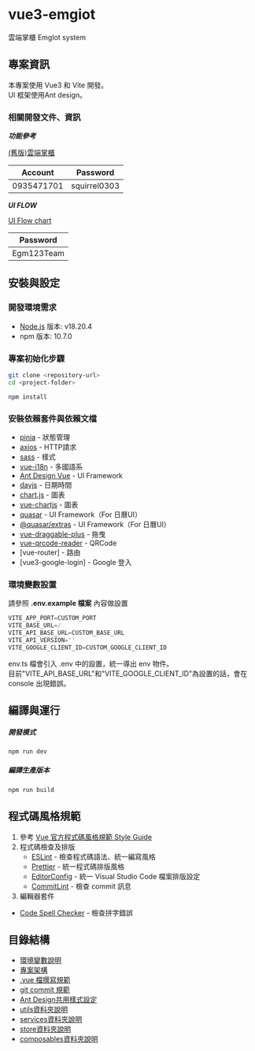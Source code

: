 # vue3-emgiot
雲端掌櫃 EmgIot system


## 專案資訊
本專案使用 Vue3 和 Vite 開發。  
UI 框架使用Ant design。


### 相關開發文件、資訊

***功能參考*** 

[(舊版)雲端掌櫃](https://cm.alfaloop.com/Dashboard)

| Account     | Password     |
|-------------|--------------|
| 0935471701  | squirrel0303 |

***UI FLOW***

[UI Flow chart](https://overflow.io/s/KH44MLMA/?node=e76d6eb6)

| Password    |
|-------------|
| Egm123Team  |


## 安裝與設定

### 開發環境需求
- [Node.js](https://nodejs.org) 版本: v18.20.4  
- npm 版本: 10.7.0


### 專案初始化步驟

```bash
git clone <repository-url>
cd <project-folder>
```

```bash
npm install
```


### 安裝依賴套件與依賴文檔

- [pinia](https://pinia.vuejs.org/) - 狀態管理
- [axios](https://axios-http.com/docs/intro) - HTTP請求
- [sass](https://sass-lang.com/) - 樣式
- [vue-i18n](https://vue-i18n.intlify.dev/guide/installation.html) - 多國語系
- [Ant Design Vue](https://antdv.com/) - UI Framework
- [dayjs](https://day.js.org/docs/en/installation/installation) - 日期時間
- [chart.js](https://www.chartjs.org/) - 圖表
- [vue-chartjs](https://vue-chartjs.org/) - 圖表
- [quasar](https://quasar.dev/) - UI Framework（For 日曆UI）
- [@quasar/extras](https://www.npmjs.com/package/@quasar/extras) - UI Framework（For 日曆UI）
- [vue-draggable-plus](https://vue-draggable-plus.pages.dev/) - 拖曳
- [vue-qrcode-reader](https://gruhn.github.io/vue-qrcode-reader/) - QRCode
- [vue-router] - 路由
- [vue3-google-login] - Google 登入


### 環境變數設置

請參照 **.env.example 檔案**  內容做設置

```ts
VITE_APP_PORT=CUSTOM_PORT
VITE_BASE_URL=/
VITE_API_BASE_URL=CUSTOM_BASE_URL
VITE_API_VERSION=''
VITE_GOOGLE_CLIENT_ID=CUSTOM_GOOGLE_CLIENT_ID
```

env.ts 檔會引入 .env 中的設置，統一導出 env 物件。  
目前"VITE_API_BASE_URL"和"VITE_GOOGLE_CLIENT_ID"為設置的話，會在 console 出現錯誤。


## 編譯與運行

##### 開發模式
```ts
npm run dev
```

##### 編譯生產版本
```ts
npm run build
```


## 程式碼風格規範

1. 參考 [Vue 官方程式碼風格規範 Style Guide](https://vuejs.org/style-guide)
2. 程式碼檢查及排版
   - [ESLint](https://eslint.org) - 檢查程式碼語法、統一編寫風格
   - [Prettier](https://prettier.io) - 統一程式碼排版風格
   - [EditorConfig](https://editorconfig.org) - 統一 Visual Studio Code 檔案排版設定
   - [CommitLint](https://commitlint.js.org) - 檢查 commit 訊息
3. 編輯器套件
  - [Code Spell Checker](https://marketplace.visualstudio.com/items?itemName=streetsidesoftware.code-spell-checker) - 檢查拼字錯誤


## 目錄結構

- [環境變數說明](./readme/ENVIRONMENT.md)
- [專案架構](./readme/ARCHITECTURE.md)
- [.vue 檔撰寫規範](./readme/BASE-VUE.md)
- [git commit 規範](./readme/GIT-COMMIT.md)
- [Ant Design共用樣式設定](./readme/ANT-DESIGN.md)
- [utils資料夾說明](./readme/UTILS.md)
- [services資料夾說明](./readme/SERVICES.md)
- [store資料夾說明](./readme/STORE.md)
- [composables資料夾說明](./readme/COMPOSABLE.md)